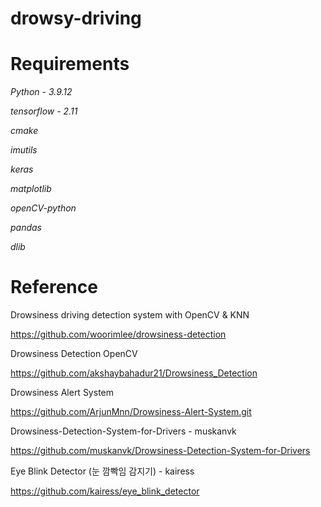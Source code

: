 # drowsy-driving

# Requirements
*Python - 3.9.12*

*tensorflow - 2.11*

*cmake*

*imutils*

*keras*

*matplotlib*

*openCV-python*

*pandas*

*dlib*

# Reference
Drowsiness driving detection system with OpenCV & KNN

https://github.com/woorimlee/drowsiness-detection

Drowsiness Detection OpenCV

https://github.com/akshaybahadur21/Drowsiness_Detection

Drowsiness Alert System

https://github.com/ArjunMnn/Drowsiness-Alert-System.git

Drowsiness-Detection-System-for-Drivers - muskanvk

https://github.com/muskanvk/Drowsiness-Detection-System-for-Drivers

Eye Blink Detector (눈 깜빡임 감지기) - kairess

https://github.com/kairess/eye_blink_detector
